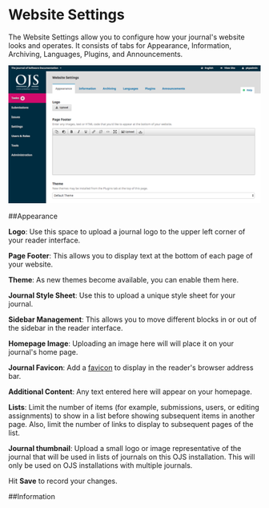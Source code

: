 # Website Settings

The Website Settings allow you to configure how your journal's website looks and operates. It consists of tabs for Appearance, Information, Archiving, Languages, Plugins, and Announcements.

![](learning-ojs-3-settings-website-settings-1.png)

##Appearance

**Logo**: Use this space to upload a journal logo to the upper left corner of your reader interface.

**Page Footer**: This allows you to display text at the bottom of each page of your website.

**Theme**: As new themes become available, you can enable them here.

**Journal Style Sheet**: Use this to upload a unique style sheet for your journal.

**Sidebar Management**: This allows you to move different blocks in or out of the sidebar in the reader interface.

**Homepage Image**: Uploading an image here will will place it on your journal's home page.

**Journal Favicon**: Add a [favicon](https://en.wikipedia.org/wiki/Favicon) to display in the reader's browser address bar.

**Additional Content**: Any text entered here will appear on your homepage.

**Lists**: Limit the number of items (for example, submissions, users, or editing assignments) to show in a list before showing subsequent items in another page. Also, limit the number of links to display to subsequent pages of the list.

**Journal thumbnail**: Upload a small logo or image representative of the journal that will be used in lists of journals on this OJS installation. This will only be used on OJS installations with multiple journals.

Hit **Save** to record your changes.


##Information


